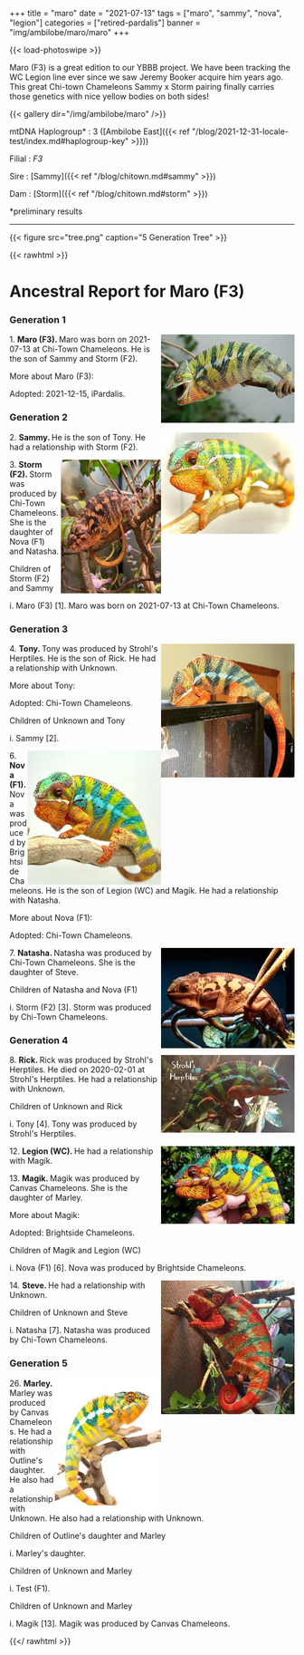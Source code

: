 +++
title = "maro"
date = "2021-07-13"
tags = ["maro", "sammy", "nova", "legion"]
categories = ["retired-pardalis"]
banner = "img/ambilobe/maro/maro"
+++

{{< load-photoswipe >}}

Maro (F3) is a great edition to our YBBB project. We have been tracking the WC Legion line ever since we saw Jeremy Booker acquire him years ago. This great Chi-town Chameleons Sammy x Storm pairing finally carries those genetics with nice yellow bodies on both sides!

{{< gallery dir="/img/ambilobe/maro" />}}

mtDNA Haplogroup*
: 3 ([Ambilobe East]({{< ref "/blog/2021-12-31-locale-test/index.md#haplogroup-key" >}}))

Filial
: *F3*

Sire
: [Sammy]({{< ref "/blog/chitown.md#sammy" >}})

Dam
: [Storm]({{< ref "/blog/chitown.md#storm" >}})

*preliminary results

---

{{< figure src="tree.png" caption="5 Generation Tree" >}}

{{< rawhtml >}}
  <div id="grampstextdoc">
    <div id="header">
      <h1>Ancestral Report for Maro (F3)</h1>
    </div>
    <h3>Generation 1</h3>
    <img align="right" alt="" border="0" src="ismaro1.jpg" />
    <p>1. <strong>Maro (F3). </strong>Maro was born on 2021-07-13 at Chi-Town Chameleons.  He is the son of Sammy and Storm (F2). </p>
    <p>More about Maro (F3):</p>
    <p>Adopted: 2021-12-15, iPardalis.  </p>
    <h3>Generation 2</h3>
    <img align="right" alt="" border="0" src="issammy1.jpg" />
    <p>2. <strong>Sammy. </strong>He is the son of Tony. He had a relationship with Storm (F2). </p>
    <img align="right" alt="" border="0" src="isstorm.jpg" />
    <p>3. <strong>Storm (F2). </strong>Storm was produced by Chi-Town Chameleons.  She is the daughter of Nova (F1) and Natasha. </p>
    <p>Children of Storm (F2) and Sammy</p>
    <p>i. Maro (F3) [1]. Maro was born on 2021-07-13 at Chi-Town Chameleons.  </p>
    <h3>Generation 3</h3>
    <img align="right" alt="" border="0" src="istony.jpg" />
    <p>4. <strong>Tony. </strong>Tony was produced by Strohl's Herptiles.  He is the son of Rick. He had a relationship with Unknown. </p>
    <p>More about Tony:</p>
    <p>Adopted: Chi-Town Chameleons.  </p>
    <p>Children of Unknown and Tony</p>
    <p>i. Sammy [2]. </p>
    <img align="right" alt="" border="0" src="isnova1.jpg" />
    <p>6. <strong>Nova (F1). </strong>Nova was produced by Brightside Chameleons.  He is the son of Legion (WC) and Magik. He had a relationship with Natasha. </p>
    <p>More about Nova (F1):</p>
    <p>Adopted: Chi-Town Chameleons.  </p>
    <img align="right" alt="" border="0" src="isnatasha.jpg" />
    <p>7. <strong>Natasha. </strong>Natasha was produced by Chi-Town Chameleons.  She is the daughter of Steve. </p>
    <p>Children of Natasha and Nova (F1)</p>
    <p>i. Storm (F2) [3]. Storm was produced by Chi-Town Chameleons.  </p>
    <h3>Generation 4</h3>
    <img align="right" alt="" border="0" src="isrick.jpg" />
    <p>8. <strong>Rick. </strong>Rick was produced by Strohl's Herptiles.  He died on 2020-02-01 at Strohl's Herptiles.  He had a relationship with Unknown. </p>
    <p>Children of Unknown and Rick</p>
    <p>i. Tony [4]. Tony was produced by Strohl's Herptiles.  </p>
    <img align="right" alt="" border="0" src="islegion.jpg" />
    <p>12. <strong>Legion (WC). </strong>He had a relationship with Magik. </p>
    <p>13. <strong>Magik. </strong>Magik was produced by Canvas Chameleons.  She is the daughter of Marley. </p>
    <p>More about Magik:</p>
    <p>Adopted: Brightside Chameleons.  </p>
    <p>Children of Magik and Legion (WC)</p>
    <p>i. Nova (F1) [6]. Nova was produced by Brightside Chameleons.  </p>
    <img align="right" alt="" border="0" src="issteve.jpg" />
    <p>14. <strong>Steve. </strong>He had a relationship with Unknown. </p>
    <p>Children of Unknown and Steve</p>
    <p>i. Natasha [7]. Natasha was produced by Chi-Town Chameleons.  </p>
    <h3>Generation 5</h3>
    <img align="right" alt="" border="0" src="isMarley.jpg" />
    <p>26. <strong>Marley. </strong>Marley was produced by Canvas Chameleons.  He had a relationship with Outline's daughter. He also had a relationship with Unknown. He also had a relationship with Unknown. </p>
    <p>Children of Outline's daughter and Marley</p>
    <p>i. Marley's daughter. </p>
    <p>Children of Unknown and Marley</p>
    <p>i. Test (F1). </p>
    <p>Children of Unknown and Marley</p>
    <p>i. Magik [13]. Magik was produced by Canvas Chameleons.  </p>
  </div>


{{</ rawhtml >}}

